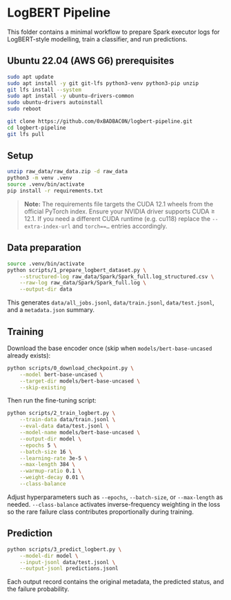 # LogBERT Pipeline

This folder contains a minimal workflow to prepare Spark executor logs for LogBERT-style modelling, train a classifier, and run predictions.

## Ubuntu 22.04 (AWS G6) prerequisites

```bash
sudo apt update
sudo apt install -y git git-lfs python3-venv python3-pip unzip
git lfs install --system
sudo apt install -y ubuntu-drivers-common
sudo ubuntu-drivers autoinstall
sudo reboot

git clone https://github.com/0xBADBAC0N/logbert-pipeline.git
cd logbert-pipeline
git lfs pull
```

## Setup

```bash
unzip raw_data/raw_data.zip -d raw_data
python3 -m venv .venv
source .venv/bin/activate
pip install -r requirements.txt
```

> **Note:** The requirements file targets the CUDA 12.1 wheels from the official PyTorch index. Ensure your NVIDIA driver supports CUDA ≥ 12.1. If you need a different CUDA runtime (e.g. cu118) replace the `--extra-index-url` and `torch==…` entries accordingly.

## Data preparation

```bash
source .venv/bin/activate
python scripts/1_prepare_logbert_dataset.py \
    --structured-log raw_data/Spark/Spark_full.log_structured.csv \
    --raw-log raw_data/Spark/Spark_full.log \
    --output-dir data
```

This generates `data/all_jobs.jsonl`, `data/train.jsonl`, `data/test.jsonl`, and a `metadata.json` summary.

## Training

Download the base encoder once (skip when `models/bert-base-uncased` already exists):

```bash
python scripts/0_download_checkpoint.py \
    --model bert-base-uncased \
    --target-dir models/bert-base-uncased \
    --skip-existing
```

Then run the fine-tuning script:

```bash
python scripts/2_train_logbert.py \
    --train-data data/train.jsonl \
    --eval-data data/test.jsonl \
    --model-name models/bert-base-uncased \
    --output-dir model \
    --epochs 5 \
    --batch-size 16 \
    --learning-rate 3e-5 \
    --max-length 384 \
    --warmup-ratio 0.1 \
    --weight-decay 0.01 \
    --class-balance
```

Adjust hyperparameters such as `--epochs`, `--batch-size`, or `--max-length` as needed.
`--class-balance` activates inverse-frequency weighting in the loss so the rare failure class contributes proportionally during training.

## Prediction

```bash
python scripts/3_predict_logbert.py \
    --model-dir model \
    --input-jsonl data/test.jsonl \
    --output-jsonl predictions.jsonl
```

Each output record contains the original metadata, the predicted status, and the failure probability.
